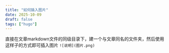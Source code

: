 ```yaml
---
title: "如何插入图片"
date: 2025-10-09
draft: false
tags: ["hugo"]
---
```


直接在文章markdown文件的同级目录下，建一个与文章同名的文件夹，然后使用这样子的方式即可插入图片 `![说明](图片.png)`
